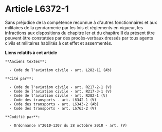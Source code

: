 # Article L6372-1

Sans préjudice de la compétence reconnue à d'autres fonctionnaires et aux militaires de la gendarmerie par les lois et
règlements en vigueur, les infractions aux dispositions du chapitre Ier et du chapitre II du présent titre peuvent être
constatées par des procès-verbaux dressés par tous agents civils et militaires habilités à cet effet et assermentés.

**Liens relatifs à cet article**

	**Anciens textes**:

	  - Code de l'aviation civile - art. L282-11 (Ab)

	**Cité par**:

	  - Code de l'aviation civile - art. R217-2-1 (V)
	  - Code de l'aviation civile - art. R217-3-1 (V)
	  - Code de l'aviation civile - art. R282-1 (V)
	  - Code des transports - art. L6342-1 (V)
	  - Code des transports - art. L6343-2 (Ab)
	  - Code des transports - art. L6763-2 (V)

	**Codifié par**:

	  - Ordonnance n°2010-1307 du 28 octobre 2010 - art. (V)
